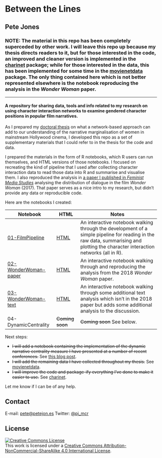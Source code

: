 
<!-- README.md is generated from README.Rmd. Please edit that file -->

# Between the Lines

<!-- badges: start -->
<!-- badges: end -->

## Pete Jones

### NOTE: The material in this repo has been completely superceded by other work. I will leave this repo up because my thesis directs readers to it, but for those interested in the code, an improved and cleaner version is implemented in the [charinet](https://github.com/pj398/charinet) package; while for those interested in the data, this has been implemented for some time in the [movienetdata](https://github.com/pj398/movienetdata) package. The only thing contained here which is not better represented elsewhere is the notebook reproducing the analysis in the *Wonder Woman* paper.

------------------------------------------------------------------------

#### A repository for sharing data, tools and info related to my research on using character interaction networks to examine gendered character positions in popular film narratives.

As I prepared my [doctoral
thesis](https://www.research.manchester.ac.uk/portal/en/theses/a-social-network-analysis-approach-to-examining-gendered-character-positions-in-popular-film-narratives(76aa86f6-1c00-4d01-830f-1e6dafe4d798).html)
on what a network-based approach can add to our understanding of the
narrative marginalisation of women in mainstream Hollywood cinema, I
developed this repo as a set of supplementary materials that I could
refer to in the thesis for the code and data.

I prepared the materials in the form of R notebooks, which R users can
run themselves, and HTML versions of those notebooks. I focused on
recreating the kind of pipeline that I used after collecting character
interaction data to read those data into R and summarise and visualise
them. I also reproduced the analysis in [a paper I published in
*Feminist Media Studies*](https://doi.org/10.1080/14680777.2018.1510846)
analysing the distribution of dialogue in the film *Wonder Woman*
(2017). That paper serves as a nice intro to my research, but didn’t
provide any data or reproducible code.

Here are the notebooks I created:

| Notebook                                         | HTML                                                                                  | Notes                                                                                                                                                                             |
|--------------------------------------------------|---------------------------------------------------------------------------------------|-----------------------------------------------------------------------------------------------------------------------------------------------------------------------------------|
| [01-FilmPipeline](01-FilmPipeline.Rmd)           | [HTML](https://pj398.github.io/between-the-lines/notebooks/01-FilmPipeline.html)      | An interactive notebook walking through the development of a simple pipeline for reading in the raw data, summarising and plotting the character interaction networks (all in R). |
| [02-WonderWoman-paper](02-WonderWoman-paper.Rmd) | [HTML](https://pj398.github.io/between-the-lines/notebooks/02-WonderWoman-paper.html) | An interactive notebook walking through and reproducing the analysis from the 2018 *Wonder Woman* paper.                                                                          |
| [03-WonderWoman-text](03-WonderWoman-text.Rmd)   | [HTML](https://pj398.github.io/between-the-lines/notebooks/03-WonderWoman-text.html)  | An interactive notebook walking through some additional text analysis which isn’t in the 2018 paper but adds some additional analysis to the discussion.                          |
| 04-DynamicCentrality                             | ~~Coming soon~~                                                                       | ~~Coming soon~~ See below.                                                                                                                                                        |

Next steps:

-   ~~I will add a notebook containing the implementation of the dynamic
    narrative centrality measure I have presented at a number of recent
    conferences.~~ See [this blog
    post](https://www.petejon.es/posts/2020-04-30-narrative-centrality/).
-   ~~I will add the remaining data I have collected throughout my
    thesis.~~ See [movienetdata](https://github.com/pj398/movienetdata).
-   ~~I will improve the code and package-ify everything I’ve done to
    make it easier to use.~~ See
    [charinet](https://github.com/pj398/charinet).

Let me know if I can be of any help.

## Contact

E-mail: <pete@petejon.es> Twitter:
<a href="https://twitter.com/pj_mcr">@pj_mcr</a>

## License

<a rel="license" href="http://creativecommons.org/licenses/by-nc-sa/4.0/"><img alt="Creative Commons License" style="border-width:0" src="https://i.creativecommons.org/l/by-nc-sa/4.0/88x31.png" /></a><br />This
work is licensed under a
<a rel="license" href="http://creativecommons.org/licenses/by-nc-sa/4.0/">Creative
Commons Attribution-NonCommercial-ShareAlike 4.0 International
License</a>.
